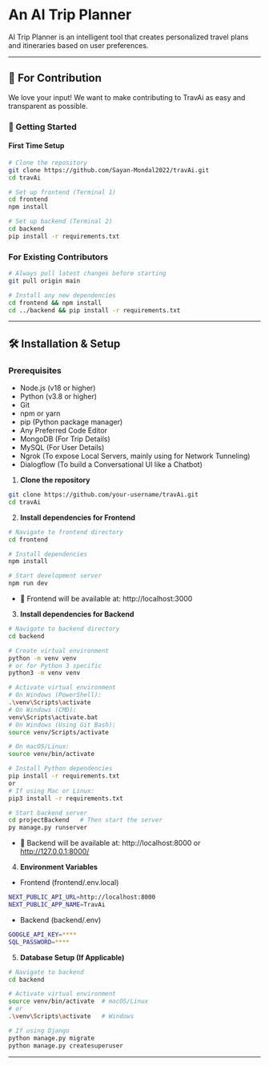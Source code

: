 # An AI Trip Planner
AI Trip Planner is an intelligent tool that creates personalized travel plans and itineraries based on user preferences.

---

## 🤝 For Contribution

We love your input! We want to make contributing to TravAi as easy and transparent as possible.

### 🚀 Getting Started

#### First Time Setup
```bash
# Clone the repository
git clone https://github.com/Sayan-Mondal2022/travAi.git
cd travAi

# Set up frontend (Terminal 1)
cd frontend
npm install

# Set up backend (Terminal 2)
cd backend
pip install -r requirements.txt

```

### For Existing Contributors

```bash
# Always pull latest changes before starting
git pull origin main

# Install any new dependencies
cd frontend && npm install
cd ../backend && pip install -r requirements.txt
```

---

## 🛠️ Installation & Setup

### Prerequisites

- Node.js (v18 or higher)
- Python (v3.8 or higher)
- Git
- npm or yarn
- pip (Python package manager)
- Any Preferred Code Editor
- MongoDB (For Trip Details)
- MySQL (For User Details)
- Ngrok (To expose Local Servers, mainly using for Network Tunneling)
- Dialogflow (To build a Conversational UI like a Chatbot)

1. **Clone the repository**

```bash
git clone https://github.com/your-username/travAi.git
cd travAi
```

2. **Install dependencies for Frontend**

```bash
# Navigate to frontend directory
cd frontend

# Install dependencies
npm install

# Start development server
npm run dev
```

- 📍 Frontend will be available at: http://localhost:3000

3. **Install dependencies for Backend**

```bash
# Navigate to backend directory
cd backend

# Create virtual environment
python -m venv venv
# or for Python 3 specific
python3 -m venv venv

# Activate virtual environment
# On Windows (PowerShell):
.\venv\Scripts\activate
# On Windows (CMD):
venv\Scripts\activate.bat
# On Windows (Using Git Bash):
source venv/Scripts/activate

# On macOS/Linux:
source venv/bin/activate

# Install Python dependencies
pip install -r requirements.txt
or
# If using Mac or Linux:
pip3 install -r requirements.txt

# Start backend server
cd projectBackend   # Then start the server
py manage.py runserver
```
- 📍 Backend will be available at: http://localhost:8000 or http://127.0.0.1:8000/

4. **Environment Variables**

- Frontend (frontend/.env.local)

```bash
NEXT_PUBLIC_API_URL=http://localhost:8000
NEXT_PUBLIC_APP_NAME=TravAi
```

- Backend (backend/.env)

```bash
GOOGLE_API_KEY=****
SQL_PASSWORD=****
```

5. **Database Setup (If Applicable)**

```bash
# Navigate to backend
cd backend

# Activate virtual environment
source venv/bin/activate  # macOS/Linux
# or
.\venv\Scripts\activate   # Windows

# If using Django
python manage.py migrate
python manage.py createsuperuser
```

---
